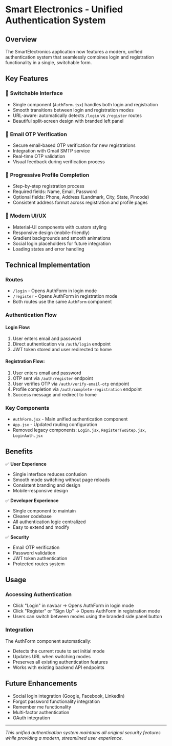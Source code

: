 # Smart Electronics - Unified Authentication System

## Overview
The SmartElectronics application now features a modern, unified authentication system that seamlessly combines login and registration functionality in a single, switchable form.

## Key Features 

### 🔄 **Switchable Interface**
- Single component (`AuthForm.jsx`) handles both login and registration
- Smooth transitions between login and registration modes
- URL-aware: automatically detects `/login` vs `/register` routes
- Beautiful split-screen design with branded left panel

### 📧 **Email OTP Verification**
- Secure email-based OTP verification for new registrations
- Integration with Gmail SMTP service
- Real-time OTP validation
- Visual feedback during verification process

### 👤 **Progressive Profile Completion**
- Step-by-step registration process
- Required fields: Name, Email, Password
- Optional fields: Phone, Address (Landmark, City, State, Pincode)
- Consistent address format across registration and profile pages

### 🎨 **Modern UI/UX**
- Material-UI components with custom styling
- Responsive design (mobile-friendly)
- Gradient backgrounds and smooth animations
- Social login placeholders for future integration
- Loading states and error handling

## Technical Implementation

### Routes
- `/login` - Opens AuthForm in login mode
- `/register` - Opens AuthForm in registration mode
- Both routes use the same `AuthForm` component

### Authentication Flow

#### Login Flow:
1. User enters email and password
2. Direct authentication via `/auth/login` endpoint
3. JWT token stored and user redirected to home

#### Registration Flow:
1. User enters email and password
2. OTP sent via `/auth/register` endpoint
3. User verifies OTP via `/auth/verify-email-otp` endpoint
4. Profile completion via `/auth/complete-registration` endpoint
5. Success message and redirect to home

### Key Components
- `AuthForm.jsx` - Main unified authentication component
- `App.jsx` - Updated routing configuration
- Removed legacy components: `Login.jsx`, `RegisterTwoStep.jsx`, `LoginAuth.jsx`

## Benefits

✅ **User Experience**
- Single interface reduces confusion
- Smooth mode switching without page reloads
- Consistent branding and design
- Mobile-responsive design

✅ **Developer Experience**
- Single component to maintain
- Cleaner codebase
- All authentication logic centralized
- Easy to extend and modify

✅ **Security**
- Email OTP verification
- Password validation
- JWT token authentication
- Protected routes system

## Usage

### Accessing Authentication
- Click "Login" in navbar → Opens AuthForm in login mode
- Click "Register" or "Sign Up" → Opens AuthForm in registration mode
- Users can switch between modes using the branded side panel button

### Integration
The AuthForm component automatically:
- Detects the current route to set initial mode
- Updates URL when switching modes
- Preserves all existing authentication features
- Works with existing backend API endpoints

## Future Enhancements
- Social login integration (Google, Facebook, LinkedIn)
- Forgot password functionality integration
- Remember me functionality
- Multi-factor authentication
- OAuth integration

---

*This unified authentication system maintains all original security features while providing a modern, streamlined user experience.*
